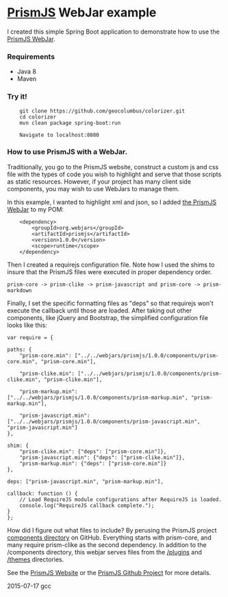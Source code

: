 # [PrismJS](http://prismjs.com/) WebJar example

I created this simple Spring Boot application to demonstrate how to use the [PrismJS WebJar](https://github.com/webjars/prismjs).

### Requirements

* Java 8
* Maven

### Try it!

        git clone https://github.com/geocolumbus/colorizer.git
        cd colorizer
        mvn clean package spring-boot:run

        Navigate to localhost:8080

### How to use PrismJS with a WebJar.

Traditionally, you go to the PrismJS website, construct a custom js and css file with
the types of code you wish to highlight and serve that those scripts as static resources. However,
if your project has many client side components, you may wish to use WebJars to manage them.

In this example, I wanted to highlight xml and json, so I added [the PrismJS WebJar](https://github.com/webjars/prismjs) to my POM:

        <dependency>
            <groupId>org.webjars</groupId>
            <artifactId>prismjs</artifactId>
            <version>1.0.0</version>
            <scope>runtime</scope>
        </dependency>
        
Then I created a requirejs configuration file. Note how I used the shims to insure that the PrismJS files
were executed in proper dependency order.

`prism-core -> prism-clike -> prism-javascript and prism-core -> prism-markdown`

Finally, I set the specific formatting files as "deps" so that requirejs won't execute the callback until those are loaded. After taking out other components, like jQuery and Bootstrap, the simplified configuration file looks like this:


    var require = {

    paths: {
        "prism-core.min": ["../../webjars/prismjs/1.0.0/components/prism-core.min", "prism-core.min"],

        "prism-clike.min": ["../../webjars/prismjs/1.0.0/components/prism-clike.min", "prism-clike.min"],

        "prism-markup.min": ["../../webjars/prismjs/1.0.0/components/prism-markup.min", "prism-markup.min"],

        "prism-javascript.min": ["../../webjars/prismjs/1.0.0/components/prism-javascript.min", "prism-javascript.min"]
    },

    shim: {
        "prism-clike.min": {"deps": ["prism-core.min"]},
        "prism-javascript.min": {"deps": ["prism-clike.min"]},
        "prism-markup.min": {"deps": ["prism-core.min"]}
    },

    deps: ["prism-javascript.min", "prism-markup.min"],

    callback: function () {
        // Load RequireJS module configurations after RequireJS is loaded.
        console.log("RequireJS callback complete.");
    }
    };

How did I figure out what files to include? By perusing the PrismJS
project [components directory](https://github.com/PrismJS/prism/tree/gh-pages/components) on GitHub.
Everything starts with prism-core, and many require prism-clike as the second dependency.
In addition to the /components directory, this webjar serves files from
the [/plugins](https://github.com/PrismJS/prism/tree/gh-pages/plugins)
and [/themes](https://github.com/PrismJS/prism/tree/gh-pages/themes) directories.

See the [PrismJS Website](http://prismjs.com/) or the [PrismJS Github Project](https://github.com/PrismJS/prism) for more details.

2015-07-17 gcc

